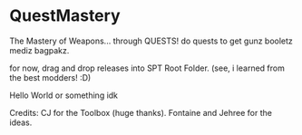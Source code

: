 # QuestMastery
The Mastery of Weapons... through QUESTS! do quests to get gunz booletz mediz bagpakz.  

for now, drag and drop releases into SPT Root Folder. (see, i learned from the best modders! :D)

Hello World or something idk


Credits:
CJ for the Toolbox (huge thanks).
Fontaine and Jehree for the ideas.
